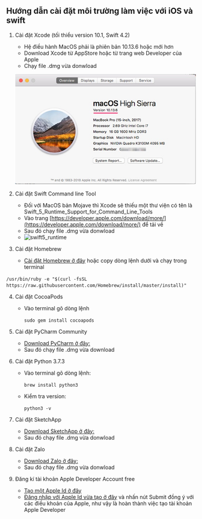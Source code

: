 ## Hướng dẫn cài đặt môi trường làm việc với iOS và swift

1. Cài đặt Xcode (tối thiểu version 10.1, Swift 4.2)
   - Hệ điều hành MacOS phải là phiên bản 10.13.6 hoặc mới hơn
   - Download Xcode từ AppStore hoặc từ trang web Developer của Apple
   - Chạy file .dmg vừa donwload
   
	![mac version](mac_version.jpg)

2. Cài đặt Swift Command line Tool
   - Đối với MacOS bản Mojave thì Xcode sẽ thiếu một thư viện có tên là Swift_5_Runtime_Support_for_Command_Line_Tools
   - Vào trang [https://developer.apple.com/download/more/](https://developer.apple.com/download/more/) để tải về
   - Sau đó chạy file .dmg vừa donwload
   - ![swift5_runtime](https://techmaster.vn/fileman/Uploads/IOS/swift5_runtime.jpg)

3. Cài đặt Homebrew
   - [Cài đặt Homebrew ở đây](https://brew.sh/) hoặc copy dòng lệnh dưới và chạy trong terminal
   
  `/usr/bin/ruby -e "$(curl -fsSL https://raw.githubusercontent.com/Homebrew/install/master/install)"`
   
4. Cài đặt CocoaPods

   - Vào terminal gõ dòng lệnh

     `sudo gem install cocoapods`

5. Cài đặt PyCharm Community

   - [Download PyCharm ở đây: ](https://www.jetbrains.com/pycharm/download/#section=mac)
   - Sau đó chạy file .dmg vừa download

6. Cài đặt Python 3.7.3

   - Vào terminal gõ dòng lệnh:

     `brew install python3`

   - Kiểm tra version:

     `python3 -v`

7. Cài đặt SketchApp

   - [Download SketchApp ở đây: ](https://download.com.vn/mac/sketch-for-mac/download)
   - Sau đó chạy file .dmg vừa donwload

8. Cài đặt Zalo

   - [Download Zalo ở đây: ](https://zalo.me/pc )
   - Sau đó chạy file .dmg vừa donwload

9. Đăng kí tài khoản Apple Developer Account free

   - [Tạo một Apple Id  ở đây](https://appleid.apple.com/account?appId=632&returnUrl=https%3A%2F%2Fdeveloper.apple.com%2Fregister%2Fagree%2F#!&page=create)
   - [Đăng nhập với Apple Id vừa tạo  ở đây](https://idmsa.apple.com/IDMSWebAuth/signin?appIdKey=891bd3417a7776362562d2197f89480a8547b108fd934911bcbea0110d07f757&path=%2Fregister%2Fagree%2F&rv=1) và nhấn nút Submit đồng ý với các điều khoản của Apple, như vậy là hoàn thành việc tạo tài khoản Apple Developer
